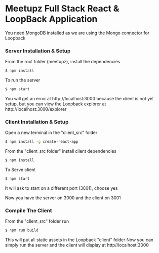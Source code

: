 # Meetupz Full Stack React & LoopBack Application

You need MongoDB installed as we are using the Mongo connector for Loopback

### Server Installation & Setup

From the root folder (meetupz), install the dependencies

```sh
$ npm install
```
To run the server

```sh
$ npm start
```

You will get an error at http://localhost:3000 because the client is not yet setup, but you can view the Loopback explorer at
http://localhost:3000/explorer

### Client Installation & Setup 

Open a new terminal in the "client_src" folder

```sh
$ npm install -g create-react-app
```

From the "client_src folder" install client dependencies

```sh
$ npm install
```

 To Serve client

 ```sh
$ npm start
```

It will ask to start on a different port (3001), choose yes

Now you have the server on 3000 and the client on 3001

### Compile The Client

From the "client_src" folder run

 ```sh
$ npm run build
```

This will put all static assets in the Loopback "client" folder
Now you can simply run the server and the client will display at
http//localhost:3000